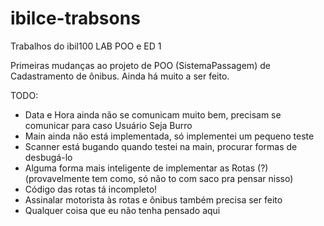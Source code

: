 # ibilce-trabsons
Trabalhos do ibil100
LAB POO e ED 1

Primeiras mudanças ao projeto de POO (SistemaPassagem) de Cadastramento de ônibus.
Ainda há muito a ser feito.

TODO:
* Data e Hora ainda não se comunicam muito bem, precisam se comunicar para caso Usuário Seja Burro
* Main ainda não está implementada, só implementei um pequeno teste
* Scanner está bugando quando testei na main, procurar formas de desbugá-lo
* Alguma forma mais inteligente de implementar as Rotas (?) (provavelmente tem como, só não to com saco pra pensar nisso)
* Código das rotas tá incompleto!
* Assinalar motorista às rotas e ônibus também precisa ser feito
* Qualquer coisa que eu não tenha pensado aqui
